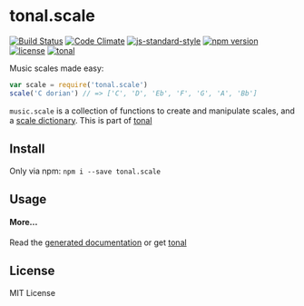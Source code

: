 # tonal.scale

[![Build Status](https://travis-ci.org/danigb/tonal.svg?branch=master)](https://travis-ci.org/danigb/tonal.scale)
[![Code Climate](https://codeclimate.com/github/danigb/tonal.scale/badges/gpa.svg)](https://codeclimate.com/github/danigb/tonal.scale)
[![js-standard-style](https://img.shields.io/badge/code%20style-standard-brightgreen.svg?style=flat)](https://github.com/feross/standard)
[![npm version](https://img.shields.io/npm/v/tonal.scale.svg)](https://www.npmjs.com/package/tonal.scale)
[![license](https://img.shields.io/npm/l/tonal.scale.svg)](https://www.npmjs.com/package/tonal.scale)
[![tonal](https://img.shields.io/badge/lib-tonal-yellow.svg)](https://www.npmjs.com/package/tonal)

Music scales made easy:

```js
var scale = require('tonal.scale')
scale('C dorian') // => ['C', 'D', 'Eb', 'F', 'G', 'A', 'Bb']
```
`music.scale` is a collection of functions to create and manipulate scales, and a [scale dictionary](). This is part of [tonal](https://www.npmjs.com/package/tonal)

## Install

Only via npm: `npm i --save tonal.scale`

## Usage

#### More...

Read the [generated documentation]() or get [tonal](https://www.npmjs.com/package/tonal)

## License

MIT License

